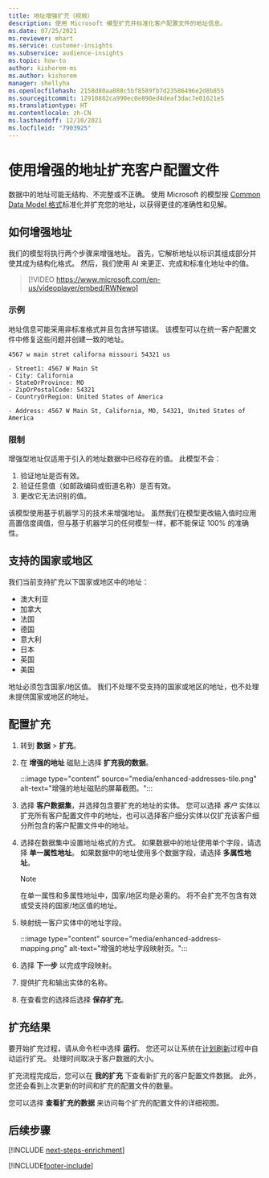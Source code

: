 ```yaml
---
title: 地址增强扩充（视频）
description: 使用 Microsoft 模型扩充并标准化客户配置文件的地址信息。
ms.date: 07/25/2021
ms.reviewer: mhart
ms.service: customer-insights
ms.subservice: audience-insights
ms.topic: how-to
author: kishorem-ms
ms.author: kishorem
manager: shellyha
ms.openlocfilehash: 2158d80aa088c5bf8589fb7d23586496e2d8b855
ms.sourcegitcommit: 12910882ca990ec0e890ed4deaf3dac7e01621e5
ms.translationtype: HT
ms.contentlocale: zh-CN
ms.lasthandoff: 12/10/2021
ms.locfileid: "7903925"
---
```

# <a name="enrichment-of-customer-profiles-with-enhanced-addresses"></a>使用增强的地址扩充客户配置文件

数据中的地址可能无结构、不完整或不正确。 使用 Microsoft 的模型按 [Common Data Model 格式](/common-data-model/schema/core/applicationcommon/address)标准化并扩充您的地址，以获得更佳的准确性和见解。

## <a name="how-we-enhance-addresses"></a>如何增强地址

我们的模型将执行两个步骤来增强地址。 首先，它解析地址以标识其组成部分并使其成为结构化格式。 然后，我们使用 AI 来更正、完成和标准化地址中的值。

> [!VIDEO https://www.microsoft.com/en-us/videoplayer/embed/RWNewo]

### <a name="example"></a>示例

地址信息可能采用非标准格式并且包含拼写错误。 该模型可以在统一客户配置文件中修复这些问题并创建一致的地址。

```Input
4567 w main stret californa missouri 54321 us
```

```Output
- Street1: 4567 W Main St
- City: California
- StateOrProvince: MO
- ZipOrPostalCode: 54321
- CountryOrRegion: United States of America

- Address: 4567 W Main St, California, MO, 54321, United States of America
```

### <a name="limitations"></a>限制

增强型地址仅适用于引入的地址数据中已经存在的值。 此模型不会： 

1. 验证地址是否有效。
2. 验证任意值（如邮政编码或街道名称）是否有效。
3. 更改它无法识别的值。

该模型使用基于机器学习的技术来增强地址。 虽然我们在模型更改输入值时应用高置信度阈值，但与基于机器学习的任何模型一样，都不能保证 100% 的准确性。

## <a name="supported-countries-or-regions"></a>支持的国家或地区

我们当前支持扩充以下国家或地区中的地址： 

- 澳大利亚
- 加拿大
- 法国
- 德国
- 意大利
- 日本
- 英国
- 美国

地址必须包含国家/地区值。 我们不处理不受支持的国家或地区的地址，也不处理未提供国家或地区的地址。

## <a name="configure-the-enrichment"></a>配置扩充

1. 转到 **数据** > **扩充**。

1. 在 **增强的地址** 磁贴上选择 **扩充我的数据**。

   :::image type="content" source="media/enhanced-addresses-tile.png" alt-text="增强的地址磁贴的屏幕截图。":::

1. 选择 **客户数据集**，并选择包含要扩充的地址的实体。 您可以选择 *客户* 实体以扩充所有客户配置文件中的地址，也可以选择客户细分实体以仅扩充该客户细分所包含的客户配置文件中的地址。

1. 选择在数据集中设置地址格式的方式。 如果数据中的地址使用单个字段，请选择 **单一属性地址**。 如果数据中的地址使用多个数据字段，请选择 **多属性地址**。

   > [!NOTE]
   > 在单一属性和多属性地址中，国家/地区均是必需的。 将不会扩充不包含有效或受支持的国家/地区值的地址。

1.  映射统一客户实体中的地址字段。

    :::image type="content" source="media/enhanced-address-mapping.png" alt-text="增强的地址字段映射页。":::

1. 选择 **下一步** 以完成字段映射。

1. 提供扩充和输出实体的名称。

1. 在查看您的选择后选择 **保存扩充**。

## <a name="enrichment-results"></a>扩充结果

要开始扩充过程，请从命令栏中选择 **运行**。 您还可以让系统在[计划刷新](system.md#schedule-tab)过程中自动运行扩充。 处理时间取决于客户数据的大小。

扩充流程完成后，您可以在 **我的扩充** 下查看新扩充的客户配置文件数据。 此外，您还会看到上次更新的时间和扩充的配置文件的数量。

您可以选择 **查看扩充的数据** 来访问每个扩充的配置文件的详细视图。

## <a name="next-steps"></a>后续步骤

[!INCLUDE [next-steps-enrichment](../includes/next-steps-enrichment.md)]

[!INCLUDE[footer-include](../includes/footer-banner.md)]
